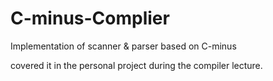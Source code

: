 # C-minus-Complier
Implementation of scanner &amp; parser based on C-minus

covered it in the personal project during the compiler lecture.
